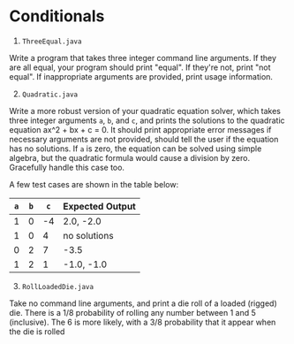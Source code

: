 # Conditionals

1. `ThreeEqual.java`

Write a program that takes three integer command line arguments. If they are all equal, your program should print "equal". If they're not, print "not equal". If inappropriate arguments are provided, print usage information.

2. `Quadratic.java`

Write a more robust version of your quadratic equation solver, which takes three integer arguments `a`, `b`, and `c`, and prints the solutions to the quadratic equation ax^2 + bx + c = 0. It should print appropriate error messages if necessary arguments are not provided, should tell the user if the equation has no solutions. If `a` is zero, the equation can be solved using simple algebra, but the quadratic formula would cause a division by zero. Gracefully handle this case too.

A few test cases are shown in the table below:

`a` | `b` | `c` | Expected Output
---|---|---|---|
1 | 0 | -4 | 2.0, -2.0
1 | 0 | 4 | no solutions
0 | 2 | 7 | -3.5
1 | 2 | 1 | -1.0, -1.0

3. `RollLoadedDie.java`

Take no command line arguments, and print a die roll of a loaded (rigged) die. There is a 1/8 probability of rolling any number between 1 and 5 (inclusive). The 6 is more likely, with a 3/8 probability that it appear when the die is rolled